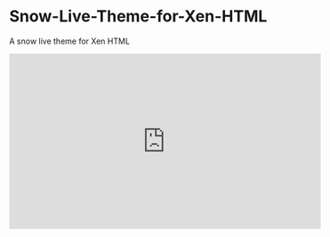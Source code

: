 # Snow-Live-Theme-for-Xen-HTML
A snow live theme for Xen HTML 

<iframe width="560" height="315" src="https://www.youtube.com/embed/wXuZlq3mM_U" frameborder="0" allow="autoplay; encrypted-media" allowfullscreen></iframe>
